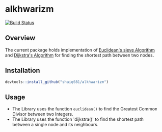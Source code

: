 # alkhwarizm

[![Build Status](https://travis-ci.com/shaiq681/alkhwarizm.svg?branch=master)](https://travis-ci.com/shaiq681/alkhwarizm)

## Overview

The current package holds implementation of [Euclidean's sieve Algorithm](https://en.wikipedia.org/wiki/Euclidean_algorithm) and [Dijkstra's Algorithm](https://en.wikipedia.org/wiki/Dijkstra%27s_algorithm) for finding the shortest path between two nodes.

## Installation

```r
devtools::install_github("shaiq681/alkhwarizm")
```

## Usage

- The Library uses the function `euclidean()` to find the Greatest Common Divisor between two Integers. 
- The Library uses the function 'dijkstra()' to find the shortest path between a single node and its neighbours.
